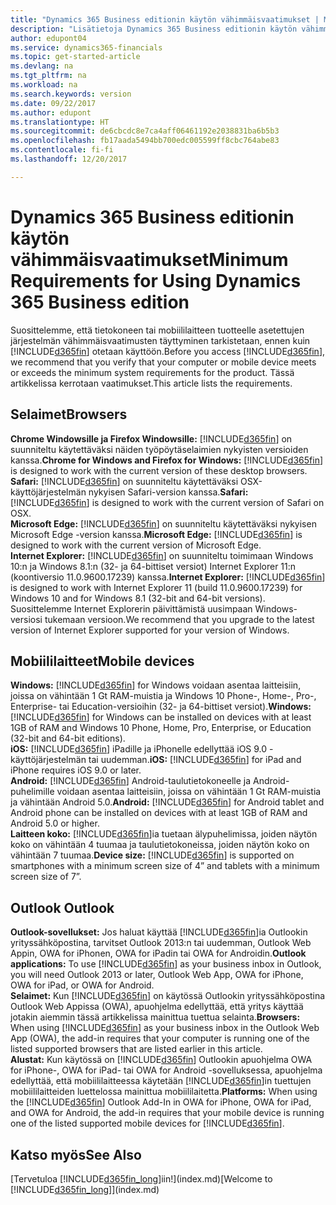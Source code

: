 ```yaml
---
title: "Dynamics 365 Business editionin käytön vähimmäisvaatimukset | Microsoft Docs"
description: "Lisätietoja Dynamics 365 Business editionin käytön vähimmäis- ja versiovaatimuksista."
author: edupont04
ms.service: dynamics365-financials
ms.topic: get-started-article
ms.devlang: na
ms.tgt_pltfrm: na
ms.workload: na
ms.search.keywords: version
ms.date: 09/22/2017
ms.author: edupont
ms.translationtype: HT
ms.sourcegitcommit: de6cbcdc8e7ca4aff06461192e2038831ba6b5b3
ms.openlocfilehash: fb17aada5494bb700edc005599ff8cbc764abe83
ms.contentlocale: fi-fi
ms.lasthandoff: 12/20/2017

---
```

# <a name="minimum-requirements-for-using-dynamics-365-business-edition"></a><span data-ttu-id="f264b-103">Dynamics 365 Business editionin käytön vähimmäisvaatimukset</span><span class="sxs-lookup"><span data-stu-id="f264b-103">Minimum Requirements for Using Dynamics 365 Business edition</span></span>
<span data-ttu-id="f264b-104">Suosittelemme, että tietokoneen tai mobiililaitteen tuotteelle asetettujen järjestelmän vähimmäisvaatimusten täyttyminen tarkistetaan, ennen kuin [!INCLUDE[d365fin](includes/d365fin_md.md)] otetaan käyttöön.</span><span class="sxs-lookup"><span data-stu-id="f264b-104">Before you access [!INCLUDE[d365fin](includes/d365fin_md.md)], we recommend that you verify that your computer or mobile device meets or exceeds the minimum system requirements for the product.</span></span> <span data-ttu-id="f264b-105">Tässä artikkelissa kerrotaan vaatimukset.</span><span class="sxs-lookup"><span data-stu-id="f264b-105">This article lists the requirements.</span></span>  

## <a name="browsers"></a><span data-ttu-id="f264b-106">Selaimet</span><span class="sxs-lookup"><span data-stu-id="f264b-106">Browsers</span></span>
<span data-ttu-id="f264b-107">**Chrome Windowsille ja Firefox Windowsille:** [!INCLUDE[d365fin](includes/d365fin_md.md)] on suunniteltu käytettäväksi näiden työpöytäselaimien nykyisten versioiden kanssa.</span><span class="sxs-lookup"><span data-stu-id="f264b-107">**Chrome for Windows and Firefox for Windows:** [!INCLUDE[d365fin](includes/d365fin_md.md)] is designed to work with the current version of these desktop browsers.</span></span>  
<span data-ttu-id="f264b-108">**Safari:** [!INCLUDE[d365fin](includes/d365fin_md.md)] on suunniteltu käytettäväksi OSX-käyttöjärjestelmän nykyisen Safari-version kanssa.</span><span class="sxs-lookup"><span data-stu-id="f264b-108">**Safari:** [!INCLUDE[d365fin](includes/d365fin_md.md)] is designed to work with the current version of Safari on OSX.</span></span>  
<span data-ttu-id="f264b-109">**Microsoft Edge:** [!INCLUDE[d365fin](includes/d365fin_md.md)] on suunniteltu käytettäväksi nykyisen Microsoft Edge -version kanssa.</span><span class="sxs-lookup"><span data-stu-id="f264b-109">**Microsoft Edge:** [!INCLUDE[d365fin](includes/d365fin_md.md)] is designed to work with the current version of Microsoft Edge.</span></span>  
<span data-ttu-id="f264b-110">**Internet Explorer:** [!INCLUDE[d365fin](includes/d365fin_md.md)] on suunniteltu toimimaan Windows 10:n ja Windows 8.1:n (32- ja 64-bittiset versiot) Internet Explorer 11:n (koontiversio 11.0.9600.17239) kanssa.</span><span class="sxs-lookup"><span data-stu-id="f264b-110">**Internet Explorer:** [!INCLUDE[d365fin](includes/d365fin_md.md)] is designed to work with Internet Explorer 11 (build 11.0.9600.17239) for Windows 10 and for Windows 8.1 (32-bit and 64-bit versions).</span></span> <span data-ttu-id="f264b-111">Suosittelemme Internet Explorerin päivittämistä uusimpaan Windows-versiosi tukemaan versioon.</span><span class="sxs-lookup"><span data-stu-id="f264b-111">We recommend that you upgrade to the latest version of Internet Explorer supported for your version of Windows.</span></span>  

## <a name="mobile-devices"></a><span data-ttu-id="f264b-112">Mobiililaitteet</span><span class="sxs-lookup"><span data-stu-id="f264b-112">Mobile devices</span></span>
<span data-ttu-id="f264b-113">**Windows:** [!INCLUDE[d365fin](includes/d365fin_md.md)] for Windows voidaan asentaa laitteisiin, joissa on vähintään 1 Gt RAM-muistia ja Windows 10 Phone-, Home-, Pro-, Enterprise- tai Education-versioihin (32- ja 64-bittiset versiot).</span><span class="sxs-lookup"><span data-stu-id="f264b-113">**Windows:** [!INCLUDE[d365fin](includes/d365fin_md.md)] for Windows can be installed on devices with at least 1GB of RAM and Windows 10 Phone, Home, Pro, Enterprise, or Education (32-bit and 64-bit editions).</span></span>  
<span data-ttu-id="f264b-114">**iOS:** [!INCLUDE[d365fin](includes/d365fin_md.md)] iPadille ja iPhonelle edellyttää iOS 9.0 -käyttöjärjestelmän tai uudemman.</span><span class="sxs-lookup"><span data-stu-id="f264b-114">**iOS:** [!INCLUDE[d365fin](includes/d365fin_md.md)] for iPad and iPhone requires iOS 9.0 or later.</span></span>  
<span data-ttu-id="f264b-115">**Android:** [!INCLUDE[d365fin](includes/d365fin_md.md)] Android-taulutietokoneelle ja Android-puhelimille voidaan asentaa laitteisiin, joissa on vähintään 1 Gt RAM-muistia ja vähintään Android 5.0.</span><span class="sxs-lookup"><span data-stu-id="f264b-115">**Android:** [!INCLUDE[d365fin](includes/d365fin_md.md)] for Android tablet and Android phone can be installed on devices with at least 1GB of RAM and Android 5.0 or higher.</span></span>  
<span data-ttu-id="f264b-116">**Laitteen koko:** [!INCLUDE[d365fin](includes/d365fin_md.md)]ia tuetaan älypuhelimissa, joiden näytön koko on vähintään 4 tuumaa ja taulutietokoneissa, joiden näytön koko on vähintään 7 tuumaa.</span><span class="sxs-lookup"><span data-stu-id="f264b-116">**Device size:** [!INCLUDE[d365fin](includes/d365fin_md.md)] is supported on smartphones with a minimum screen size of 4” and tablets with a minimum screen size of 7”.</span></span>  

## <a name="outlook"></a><span data-ttu-id="f264b-117">Outlook </span><span class="sxs-lookup"><span data-stu-id="f264b-117">Outlook</span></span>
<span data-ttu-id="f264b-118">**Outlook-sovellukset:** Jos haluat käyttää [!INCLUDE[d365fin](includes/d365fin_md.md)]ia Outlookin yrityssähköpostina, tarvitset Outlook 2013:n tai uudemman, Outlook Web Appin, OWA for iPhonen, OWA for iPadin tai OWA for Androidin.</span><span class="sxs-lookup"><span data-stu-id="f264b-118">**Outlook applications:** To use [!INCLUDE[d365fin](includes/d365fin_md.md)] as your business inbox in Outlook, you will need Outlook 2013 or later, Outlook Web App, OWA for iPhone, OWA for iPad, or OWA for Android.</span></span>  
<span data-ttu-id="f264b-119">**Selaimet:** Kun [!INCLUDE[d365fin](includes/d365fin_md.md)] on käytössä Outlookin yrityssähköpostina Outlook Web Appissa (OWA), apuohjelma edellyttää, että yritys käyttää jotakin aiemmin tässä artikkelissa mainittua tuettua selainta.</span><span class="sxs-lookup"><span data-stu-id="f264b-119">**Browsers:** When using [!INCLUDE[d365fin](includes/d365fin_md.md)] as your business inbox in the Outlook Web App (OWA), the add-in requires that your computer is running one of the listed supported browsers that are listed earlier in this article.</span></span>  
<span data-ttu-id="f264b-120">**Alustat:** Kun käytössä on [!INCLUDE[d365fin](includes/d365fin_md.md)] Outlookin apuohjelma OWA for iPhone-, OWA for iPad- tai OWA for Android -sovelluksessa, apuohjelma edellyttää, että mobiililaitteessa käytetään [!INCLUDE[d365fin](includes/d365fin_md.md)]in tuettujen mobiililaitteiden luettelossa mainittua mobiililaitetta.</span><span class="sxs-lookup"><span data-stu-id="f264b-120">**Platforms:** When using the [!INCLUDE[d365fin](includes/d365fin_md.md)] Outlook Add-In in OWA for iPhone, OWA for iPad, and OWA for Android, the add-in requires that your mobile device is running one of the listed supported mobile devices for [!INCLUDE[d365fin](includes/d365fin_md.md)].</span></span>  

## <a name="see-also"></a><span data-ttu-id="f264b-121">Katso myös</span><span class="sxs-lookup"><span data-stu-id="f264b-121">See Also</span></span>
<span data-ttu-id="f264b-122">[Tervetuloa [!INCLUDE[d365fin_long](includes/d365fin_long_md.md)]iin!](index.md)</span><span class="sxs-lookup"><span data-stu-id="f264b-122">[Welcome to [!INCLUDE[d365fin_long](includes/d365fin_long_md.md)]](index.md)</span></span>  

